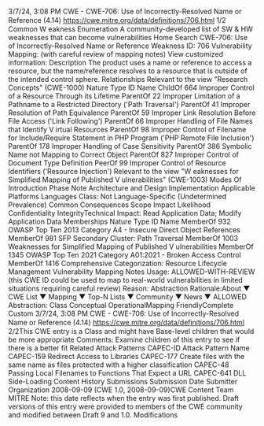 3/7/24, 3:08 PM CWE - CWE-706: Use of Incorrectly-Resolved Name or Reference (4.14)
https://cwe.mitre.org/data/deﬁnitions/706.html 1/2
Common W eakness Enumeration
A community-developed list of SW & HW weaknesses that can become
vulnerabilities
Home Search
CWE-706: Use of Incorrectly-Resolved Name or Reference
Weakness ID: 706
Vulnerability Mapping: (with careful review of mapping notes)
View customized information:
 Description
The product uses a name or reference to access a resource, but the name/reference resolves to a resource that is outside of the
intended control sphere.
 Relationships
 Relevant to the view "Research Concepts" (CWE-1000)
Nature Type ID Name
ChildOf 664 Improper Control of a Resource Through its Lifetime
ParentOf 22 Improper Limitation of a Pathname to a Restricted Directory ('Path Traversal')
ParentOf 41 Improper Resolution of Path Equivalence
ParentOf 59 Improper Link Resolution Before File Access ('Link Following')
ParentOf 66 Improper Handling of File Names that Identify V irtual Resources
ParentOf 98 Improper Control of Filename for Include/Require Statement in PHP Program ('PHP Remote
File Inclusion')
ParentOf 178 Improper Handling of Case Sensitivity
ParentOf 386 Symbolic Name not Mapping to Correct Object
ParentOf 827 Improper Control of Document Type Definition
PeerOf 99 Improper Control of Resource Identifiers ('Resource Injection')
 Relevant to the view "W eaknesses for Simplified Mapping of Published V ulnerabilities" (CWE-1003)
 Modes Of Introduction
Phase Note
Architecture and Design
Implementation
 Applicable Platforms
Languages
Class: Not Language-Specific (Undetermined Prevalence)
 Common Consequences
Scope Impact Likelihood
Confidentiality
IntegrityTechnical Impact: Read Application Data; Modify Application Data
 Memberships
Nature Type ID Name
MemberOf 932 OWASP Top Ten 2013 Category A4 - Insecure Direct Object References
MemberOf 981 SFP Secondary Cluster: Path Traversal
MemberOf 1003 Weaknesses for Simplified Mapping of Published V ulnerabilities
MemberOf 1345 OWASP Top Ten 2021 Category A01:2021 - Broken Access Control
MemberOf 1416 Comprehensive Categorization: Resource Lifecycle Management
 Vulnerability Mapping Notes
Usage: ALLOWED-WITH-REVIEW
(this CWE ID could be used to map to real-world vulnerabilities in limited situations requiring careful review)
Reason: Abstraction
Rationale:About ▼ CWE List ▼ Mapping ▼ Top-N Lists ▼ Community ▼ News ▼
ALLOWED
Abstraction: Class
Conceptual OperationalMapping
FriendlyComplete Custom
3/7/24, 3:08 PM CWE - CWE-706: Use of Incorrectly-Resolved Name or Reference (4.14)
https://cwe.mitre.org/data/deﬁnitions/706.html 2/2This CWE entry is a Class and might have Base-level children that would be more appropriate
Comments:
Examine children of this entry to see if there is a better fit
 Related Attack Patterns
CAPEC-ID Attack Pattern Name
CAPEC-159 Redirect Access to Libraries
CAPEC-177 Create files with the same name as files protected with a higher classification
CAPEC-48 Passing Local Filenames to Functions That Expect a URL
CAPEC-641 DLL Side-Loading
 Content History
 Submissions
Submission Date Submitter Organization
2008-09-09
(CWE 1.0, 2008-09-09)CWE Content Team MITRE
Note: this date reflects when the entry was first published. Draft versions of this entry were provided to
members of the CWE community and modified between Draft 9 and 1.0.
 Modifications